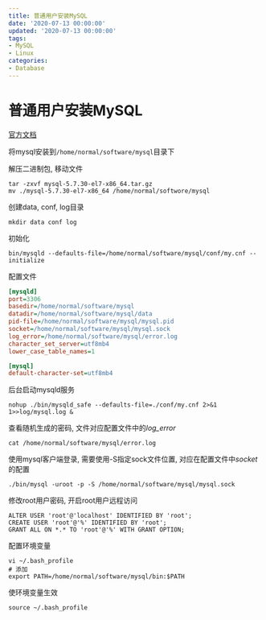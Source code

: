 ```yaml
---
title: 普通用户安装MySQL
date: '2020-07-13 00:00:00'
updated: '2020-07-13 00:00:00'
tags:
- MySQL
- Linux
categories:
- Database
---
```


# 普通用户安装MySQL

[官方文档](https://dev.mysql.com/doc/refman/5.7/en/source-installation.html)

将mysql安装到`/home/normal/software/mysql`目录下

解压二进制包, 移动文件

```shell
tar -zxvf mysql-5.7.30-el7-x86_64.tar.gz
mv ./mysql-5.7.30-el7-x86_64 /home/normal/softwore/mysql
```

创建data, conf, log目录

```shell
mkdir data conf log
```

初始化

```shell
bin/mysqld --defaults-file=/home/normal/software/mysql/conf/my.cnf --initialize
```

配置文件

```ini
[mysqld]
port=3306
basedir=/home/normal/software/mysql
datadir=/home/normal/software/mysql/data
pid-file=/home/normal/software/mysql/mysql.pid
socket=/home/normal/software/mysql/mysql.sock
log_error=/home/normal/software/mysql/error.log
character_set_server=utf8mb4
lower_case_table_names=1

[mysql]
default-character-set=utf8mb4
```

后台启动mysqld服务

```shell
nohup ./bin/mysqld_safe --defaults-file=./conf/my.cnf 2>&1 1>>log/mysql.log &
```

查看随机生成的密码, 文件对应配置文件中的*log_error*

```shell
cat /home/normal/software/mysql/error.log
```

使用mysql客户端登录, 需要使用-S指定sock文件位置, 对应在配置文件中*socket*的配置

```shell
./bin/mysql -uroot -p -S /home/normal/software/mysql/mysql.sock
```

修改root用户密码, 开启root用户远程访问

```mysql
ALTER USER 'root'@'localhost' IDENTIFIED BY 'root';
CREATE USER 'root'@'%' IDENTIFIED BY 'root';
GRANT ALL ON *.* TO 'root'@'%' WITH GRANT OPTION;
```

配置环境变量

```shell
vi ~/.bash_profile
# 添加
export PATH=/home/normal/software/mysql/bin:$PATH
```

使环境变量生效

```shell
source ~/.bash_profile
```
